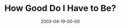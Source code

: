 ---
layout: message
category: message
series: "Easter"
title: "How Good Do I Have to Be?"
date: 2003-04-19-00-00
message_id: 227
sc-permalink-url: "http://soundcloud.com/crdschurch/how-good-do-i-have-to-be"
audio: "http://s3.amazonaws.com/crossroads-media/messages/audio/GoAheadAndAsk_04-20-03_HowGood.mp3"
audio-duration: "38:01"
tag: 
 - forgiveness
 - gospel
 - grace
 - tome
 - easter
explicit: false
---